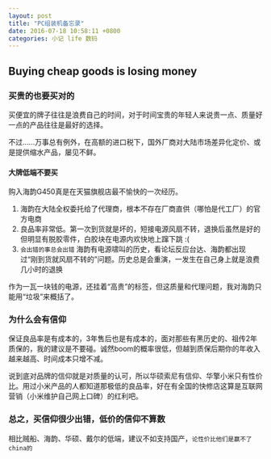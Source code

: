 ```yaml
---
layout: post
title: "PC组装机备忘录"
date: 2016-07-18 10:58:11 +0800
categories: 小记 life 数码
---
```


## Buying cheap goods is losing money

### 买贵的也要买对的

买便宜的牌子往往是浪费自己的时间，对于时间宝贵的年轻人来说贵一点、质量好一点的产品往往是最好的选择。

不过......万事总有例外，在高额的进口税下，国外厂商对大陆市场差异化定价、或是提供缩水产品，屡见不鲜。

#### 大牌低端不要买

购入海韵G450真是在天猫旗舰店最不愉快的一次经历。

1. 海韵在大陆全权委托给了代理商，根本不存在厂商直供（哪怕是代工厂）的官方电商
2. 良品率非常低。第一次到货就是坏的，短接电源风扇不转，退换后虽然是好的但明显有脱胶零件，白胶块在电源内欢快地上蹿下跳 :(
3. `会出错的事总会出错` 海韵有电源啸叫的历史，看论坛反应台达、海韵都出现过“刚到货就风扇不转的”问题。历史总是会重演，一发生在自己身上就是浪费几小时的退换

作为一瓦一块钱的电源，还挂着“高贵”的标签，但这质量和代理问题，我对海韵只能用“垃圾”来概括了。

### 为什么会有信仰

保证良品率是有成本的，3年售后也是有成本的，面对那些有黑历史的、祖传2年质保的，我的建议是不要碰。诚然boom的概率很低，但越到质保后期你的年收入越来越高、时间成本只增不减。

说到底对品牌的信仰就是对质量的认可，所以华硕索尼有信仰、华擎小米只有性价比。用过小米产品的人都知道那极低的良品率，好在有全国的快修店这算是互联网营销（小米维护自己网上口碑）的红利吧。

### 总之，买信仰很少出错，低价的信仰不算数

相比贼船、海韵、华硕、戴尔的低端，建议不如支持国产，`论性价比他们是赢不了china的`
